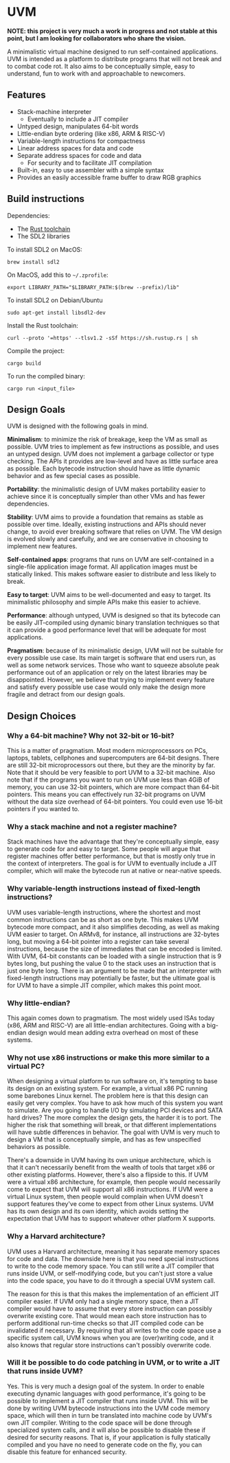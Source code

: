 # UVM

**NOTE: this project is very much a work in progress and not stable at this point, but I am looking for collaborators who
share the vision.**

A minimalistic virtual machine designed to run self-contained applications. UVM is intended as a platform to distribute
programs that will not break and to combat code rot. It also aims to be conceptually simple, easy to understand, fun to work
with and approachable to newcomers.


## Features

- Stack-machine interpreter
  - Eventually to include a JIT compiler
- Untyped design, manipulates 64-bit words
- Little-endian byte ordering (like x86, ARM & RISC-V)
- Variable-length instructions for compactness
- Linear address spaces for data and code
- Separate address spaces for code and data
  - For security and to facilitate JIT compilation
- Built-in, easy to use assembler with a simple syntax
- Provides an easily accessible frame buffer to draw RGB graphics

## Build instructions

Dependencies:
- The [Rust toolchain](https://www.rust-lang.org/tools/install)
- The SDL2 libraries

To install SDL2 on MacOS:
```
brew install sdl2
```

On MacOS, add this to `~/.zprofile`:
```
export LIBRARY_PATH="$LIBRARY_PATH:$(brew --prefix)/lib"
```

To install SDL2 on Debian/Ubuntu
```
sudo apt-get install libsdl2-dev
```

Install the Rust toolchain:
```
curl --proto '=https' --tlsv1.2 -sSf https://sh.rustup.rs | sh
```

Compile the project:
```
cargo build
```

To run the compiled binary:
```
cargo run <input_file>
```

## Design Goals

UVM is designed with the following goals in mind.

**Minimalism**: to minimize the risk of breakage, keep the VM as small as possible. UVM tries to implement as few instructions as possible,
and uses an untyped design. UVM does not implement a garbage collector or type checking. The APIs it provides are low-level and have as
little surface area as possible. Each bytecode instruction should have as little dynamic behavior and as few special cases as possible.

**Portability**: the minimalistic design of UVM makes portability easier to achieve since it is conceptually simpler than other VMs and has
fewer dependencies.

**Stability**: UVM aims to provide a foundation that remains as stable as possible over time. Ideally, existing instructions and APIs should
never change, to avoid ever breaking software that relies on UVM. The VM design is evolved slowly and carefully, and we are conservative in
choosing to implement new features.

**Self-contained apps**: programs that runs on UVM are self-contained in a single-file application image format. All application images must be
statically linked. This makes software easier to distribute and less likely to break.

**Easy to target**: UVM aims to be well-documented and easy to target. Its minimalistic philosophy and simple APIs make this easier to achieve.

**Performance**: although untyped, UVM is designed so that its bytecode can be easily JIT-compiled using dynamic binary translation techniques
so that it can provide a good performance level that will be adequate for most applications.

**Pragmatism**: because of its minimalistic design, UVM will not be suitable for every possible use case. Its main target is software that end users
run, as well as some network services. Those who want to squeeze absolute peak performance out of an application or rely on the latest libraries
may be disappointed. However, we believe that trying to implement every feature and satisfy every possible use case would only make the design
more fragile and detract from our design goals.

## Design Choices

### Why a 64-bit machine? Why not 32-bit or 16-bit?

This is a matter of pragmatism. Most modern microprocessors on PCs, laptops, tablets, cellphones and supercomputers are 64-bit designs. There are still 32-bit microprocessors out there, but they are the minority by far. Note that it should be very feasible to port UVM to a 32-bit machine. Also note that if the programs you want to run on UVM use less than 4GiB of memory, you can use 32-bit pointers, which are more compact than 64-bit pointers. This means you can effectively run 32-bit programs on UVM without the data size overhead of 64-bit pointers. You could even use 16-bit pointers if you wanted to.

### Why a stack machine and not a register machine?

Stack machines have the advantage that they're conceptually simple, easy to generate code for and easy to target. Some people will argue that register machines offer better performance, but that is mostly only true in the context of interpreters. The goal is for UVM to eventually include a JIT compiler, which will make the bytecode run at native or near-native speeds.

### Why variable-length instructions instead of fixed-length instructions?

UVM uses variable-length instructions, where the shortest and most common instructions can be as short as one byte. This makes UVM bytecode more
compact, and it also simplifies decoding, as well as making UVM easier to target. On ARMv8, for instance, all instructions are 32-bytes long, but
moving a 64-bit pointer into a register can take several instructions, because the size of immediates that can be encoded is limited. With UVM,
64-bit constants can be loaded with a single instruction that is 9 bytes long, but pushing the value 0 to the stack uses an instruction that is just
one byte long. There is an argument to be made that an interpreter with fixed-length instructions may potentially be faster, but the ultimate goal
is for UVM to have a simple JIT compiler, which makes this point moot.

### Why little-endian?

This again comes down to pragmatism. The most widely used ISAs today (x86, ARM and RISC-V) are all little-endian architectures. Going with a big-endian design would mean adding extra overhead on most of these systems.

### Why not use x86 instructions or make this more similar to a virtual PC?

When designing a virtual platform to run software on, it's tempting to base its design on an existing system. For example, a virtual x86 PC running some barebones Linux kernel. The problem here is that this design can easily get very complex. You have to ask how much of this system you want to simulate. Are you going to handle I/O by simulating PCI devices and SATA hard drives? The more complex the design gets, the harder it is to port. The higher the risk that something will break, or that different implementations will have subtle differences in behavior. The goal with UVM is very much to design a VM that is conceptually simple, and has as few unspecified behaviors as possible.

There's a downside in UVM having its own unique architecture, which is that it can't necessarily benefit from the wealth of tools that target x86 or other existing platforms. However, there's also a flipside to this. If UVM were a virtual x86 architecture, for example, then people would necessarily come to expect that UVM will support all x86 instructions. If UVM were a virtual Linux system, then people would complain when UVM doesn't support features they've come to expect from other Linux systems. UVM has its own design and its own identity, which avoids setting the expectation that UVM has to support whatever other platform X supports.

### Why a Harvard architecture?

UVM uses a Harvard architecture, meaning it has separate memory spaces for code and data. The downside here is that you need special instructions to write to the code memory space. You can still write a JIT compiler that runs inside UVM, or self-modifying code, but you can't just store a value into the code space, you have to do it through a special UVM system call.

The reason for this is that this makes the implementation of an efficient JIT compiler easier. If UVM only had a single memory space, then a JIT compiler would have to assume that every store instruction can possibly overwrite existing core. That would mean each store instruction has to perform additional run-time checks so that JIT compiled code can be invalidated if necessary. By requiring that all writes to the code space use a specific system call, UVM knows when you are (over)writing code, and it also knows that regular store instructions can't possibly overwrite code.

### Will it be possible to do code patching in UVM, or to write a JIT that runs inside UVM?

Yes. This is very much a design goal of the system. In order to enable executing dynamic languages with good performance, it's going to be possible
to implement a JIT compiler that runs inside UVM. This will be done by writing UVM bytecode instructions into the UVM code memory space, which will
then in turn be translated into machine code by UVM's own JIT compiler. Writing to the code space will be done through specialized system calls,
and it will also be possible to disable these if desired for security reasons. That is, if your application is fully statically compiled and you have
no need to generate code on the fly, you can disable this feature for enhanced security.
